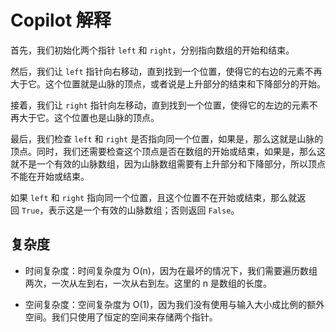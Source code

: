 # Copilot 解释

首先，我们初始化两个指针 `left` 和 `right`，分别指向数组的开始和结束。

然后，我们让 `left` 指针向右移动，直到找到一个位置，使得它的右边的元素不再大于它。这个位置就是山脉的顶点，或者说是上升部分的结束和下降部分的开始。

接着，我们让 `right` 指针向左移动，直到找到一个位置，使得它的左边的元素不再大于它。这个位置也是山脉的顶点。

最后，我们检查 `left` 和 `right` 是否指向同一个位置，如果是，那么这就是山脉的顶点。同时，我们还需要检查这个顶点是否在数组的开始或结束，如果是，那么这就不是一个有效的山脉数组，因为山脉数组需要有上升部分和下降部分，所以顶点不能在开始或结束。

如果 `left` 和 `right` 指向同一个位置，且这个位置不在开始或结束，那么就返回 `True`，表示这是一个有效的山脉数组；否则返回 `False`。

## 复杂度

- 时间复杂度：时间复杂度为 O(n)，因为在最坏的情况下，我们需要遍历数组两次，一次从左到右，一次从右到左。这里的 n 是数组的长度。

- 空间复杂度：空间复杂度为 O(1)，因为我们没有使用与输入大小成比例的额外空间。我们只使用了恒定的空间来存储两个指针。
  